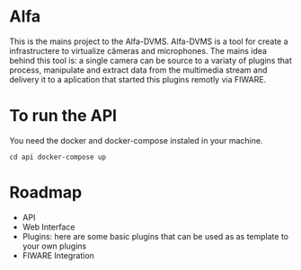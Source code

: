 # Alfa

This is the mains project to the Alfa-DVMS. Alfa-DVMS is a tool for create a infrastructere to virtualize câmeras and microphones. The mains idea behind this tool is: a single camera can be source to a variaty of plugins that process, manipulate and extract data from the multimedia stream and delivery it to a aplication that started this plugins remotly via FIWARE.

# To run the API

You need the docker and docker-compose instaled in your machine.

`
cd api
docker-compose up
`

# Roadmap

* API
* Web Interface
* Plugins: here are some basic plugins that can be used as as template to your own plugins
* FIWARE Integration




